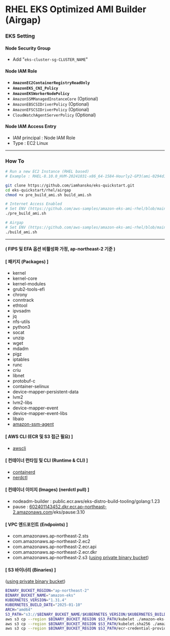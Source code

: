 # RHEL EKS Optimized AMI Builder (Airgap)

### EKS Setting
#### Node Security Group
- Add "`eks-cluster-sg-CLUSTER_NAME`"
#### Node IAM Role
- **`AmazonEC2ContainerRegistryReadOnly`**
- **`AmazonEKS_CNI_Policy`**
- **`AmazonEKSWorkerNodePolicy`**
- `AmazonSSMManagedInstanceCore` (Optional)
- `AmazonEBSCSIDriverPolicy` (Optional)
- `AmazonEFSCSIDriverPolicy` (Optional)
- `CloudWatchAgentServerPolicy` (Optional)
#### Node IAM Access Entry
- IAM principal : Node IAM Role
- Type : EC2 Linux
---

### How To

```bash
# Run a new EC2 Instance (RHEL based)
# Example : RHEL-8.10.0_HVM-20241031-x86_64-1584-Hourly2-GP3(ami-0294d1c0c9cd9d77c)

git clone https://github.com/iamhansko/eks-quickstart.git
cd eks-quickstart/rhel/airgap
chmod +x pre_build_ami.sh build_ami.sh

# Internet Access Enabled
# Set ENV (https://github.com/aws-samples/amazon-eks-ami-rhel/blob/main/doc/usage/rhel.md)
./pre_build_ami.sh

# Airgap
# Set ENV (https://github.com/aws-samples/amazon-eks-ami-rhel/blob/main/doc/usage/rhel.md)
./build_ami.sh
```
---
#### ( FIPS 및 EFA 옵션 비활성화 가정, ap-northeast-2 기준 )
#### [ 패키지 (Packages) ]
- kernel
- kernel-core
- kernel-modules
- grub2-tools-efi
- chrony
- conntrack
- ethtool
- ipvsadm
- jq
- nfs-utils
- python3
- socat
- unzip
- wget
- mdadm
- pigz
- iptables
- runc
- criu
- libnet
- protobuf-c
- container-selinux
- device-mapper-persistent-data
- lvm2
- lvm2-libs
- device-mapper-event
- device-mapper-event-libs
- libaio
- [amazon-ssm-agent](https://docs.aws.amazon.com/ko_kr/systems-manager/latest/userguide/agent-install-rhel.html)

#### [ AWS CLI (ECR 및 S3 접근 필요) ]
- [awscli](https://docs.aws.amazon.com/cli/latest/userguide/getting-started-install.html)

#### [ 컨테이너 런타임 및 CLI (Runtime & CLI) ]
- [containerd](https://github.com/containerd/containerd/releases)
- [nerdctl](https://github.com/containerd/nerdctl/releases)

#### [ 컨테이너 이미지 (Images) (nerdctl pull) ]
- nodeadm-builder : public.ecr.aws/eks-distro-build-tooling/golang:1.23
- pause : [602401143452.dkr.ecr.ap-northeast-2.amazonaws.com](https://docs.aws.amazon.com/ko_kr/eks/latest/userguide/add-ons-images.html)/eks/pause:3.10

#### [ VPC 엔드포인트 (Endpoints) ]
- com.amazonaws.ap-northeast-2.sts
- com.amazonaws.ap-northeast-2.ec2
- com.amazonaws.ap-northeast-2.ecr.api
- com.amazonaws.ap-northeast-2.ecr.dkr
- com.amazonaws.ap-northeast-2.s3 ([using private binary bucket](https://github.com/aws-samples/amazon-eks-ami-rhel/blob/main/doc/usage/overview.md#providing-your-own))

#### [ S3 바이너리 (Binaries) ]
([using private binary bucket](https://github.com/aws-samples/amazon-eks-ami-rhel/blob/main/doc/usage/overview.md#providing-your-own))
```bash
BINARY_BUCKET_REGION="ap-northeast-2"
BINARY_BUCKET_NAME="amazon-eks"
KUBERNETES_VERSION="1.31.4"
KUBERNETES_BUILD_DATE="2025-01-10"
ARCH="amd64"
S3_PATH="s3://$BINARY_BUCKET_NAME/$KUBERNETES_VERSION/$KUBERNETES_BUILD_DATE/bin/linux/$ARCH"
aws s3 cp --region $BINARY_BUCKET_REGION $S3_PATH/kubelet ./amazon-eks-ami-rhel
aws s3 cp --region $BINARY_BUCKET_REGION $S3_PATH/kubelet.sha256 ./amazon-eks-ami-rhel
aws s3 cp --region $BINARY_BUCKET_REGION $S3_PATH/ecr-credential-provider ./amazon-eks-ami-rhel
```